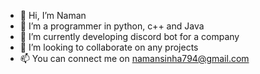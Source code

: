 - 👋 Hi, I’m Naman 
- 👀 I’m a programmer in python, c++ and Java
- 🌱 I’m currently developing discord bot for a company
- 💞️ I’m looking to collaborate on any projects
- 📫 You can connect me on namansinha794@gmail.com

<!---
Naman794/Naman794 is a ✨ special ✨ repository because its `README.md` (this file) appears on your GitHub profile.
You can click the Preview link to take a look at your changes.
--->
